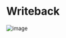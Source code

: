 # Writeback
![image](https://github.com/coolnikitav/learning/assets/30304422/8ee7856f-5130-43a1-b4d4-d46a1cce18ab)
